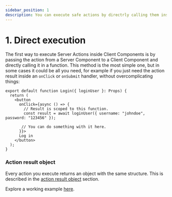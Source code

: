 ```yaml
---
sidebar_position: 1
description: You can execute safe actions by directrly calling them inside Client Components.
---
```


# 1. Direct execution

The first way to execute Server Actions inside Client Components is by passing the action from a Server Component to a Client Component and directly calling it in a function. This method is the most simple one, but in some cases it could be all you need, for example if you just need the action result inside an `onClick` or `onSubmit` handler, without overcomplicating things:

```tsx
export default function Login({ loginUser }: Props) {
  return (
    <button
      onClick={async () => {
        // Result is scoped to this function.
        const result = await loginUser({ username: "johndoe", password: "123456" });

       // You can do something with it here.
      }}>
      Log in
    </button>
  );
}
```

### Action result object

Every action you execute returns an object with the same structure. This is described in the [action result object](/docs/usage-from-client/action-result-object) section.

Explore a working example [here](https://github.com/TheEdoRan/next-safe-action/tree/main/packages/example-app/src/app).